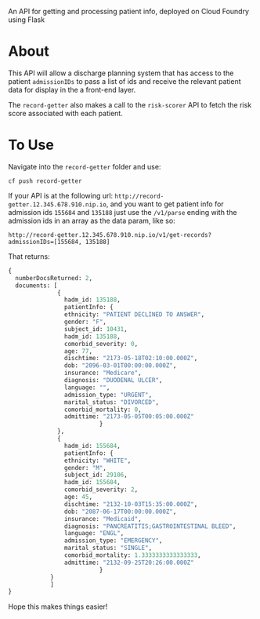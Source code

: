 An API for getting and processing patient info, deployed on Cloud Foundry using Flask

About
================================================================================

This API will allow a discharge planning system that has access to the patient `admissionIDs` to pass a list of ids and receive the relevant patient data for display in the a front-end layer.

The `record-getter` also makes a call to the `risk-scorer` API to fetch the risk score associated with each patient.

To Use
================================================================================
Navigate into the `record-getter` folder and use:

`cf push record-getter`

If your API is at the following url: `http://record-getter.12.345.678.910.nip.io`, and you want to get patient info for admission ids `155684` and `135188` just use the `/v1/parse` ending with the admission ids in an array as the data param, like so: 

`http://record-getter.12.345.678.910.nip.io/v1/get-records?admissionIDs=[155684, 135188]`

That returns:
```python
{
  numberDocsReturned: 2,
  documents: [
              {
                hadm_id: 135188,
                patientInfo: {
                ethnicity: "PATIENT DECLINED TO ANSWER",
                gender: "F",
                subject_id: 10431,
                hadm_id: 135188,
                comorbid_severity: 0,
                age: 77,
                dischtime: "2173-05-18T02:10:00.000Z",
                dob: "2096-03-01T00:00:00.000Z",
                insurance: "Medicare",
                diagnosis: "DUODENAL ULCER",
                language: "",
                admission_type: "URGENT",
                marital_status: "DIVORCED",
                comorbid_mortality: 0,
                admittime: "2173-05-05T00:05:00.000Z"
                          }
              },
              {
                hadm_id: 155684,
                patientInfo: {
                ethnicity: "WHITE",
                gender: "M",
                subject_id: 29106,
                hadm_id: 155684,
                comorbid_severity: 2,
                age: 45,
                dischtime: "2132-10-03T15:35:00.000Z",
                dob: "2087-06-17T00:00:00.000Z",
                insurance: "Medicaid",
                diagnosis: "PANCREATITIS;GASTROINTESTINAL BLEED",
                language: "ENGL",
                admission_type: "EMERGENCY",
                marital_status: "SINGLE",
                comorbid_mortality: 1.3333333333333333,
                admittime: "2132-09-25T20:26:00.000Z"
                          }
            }
            ]
}
```

Hope this makes things easier!

